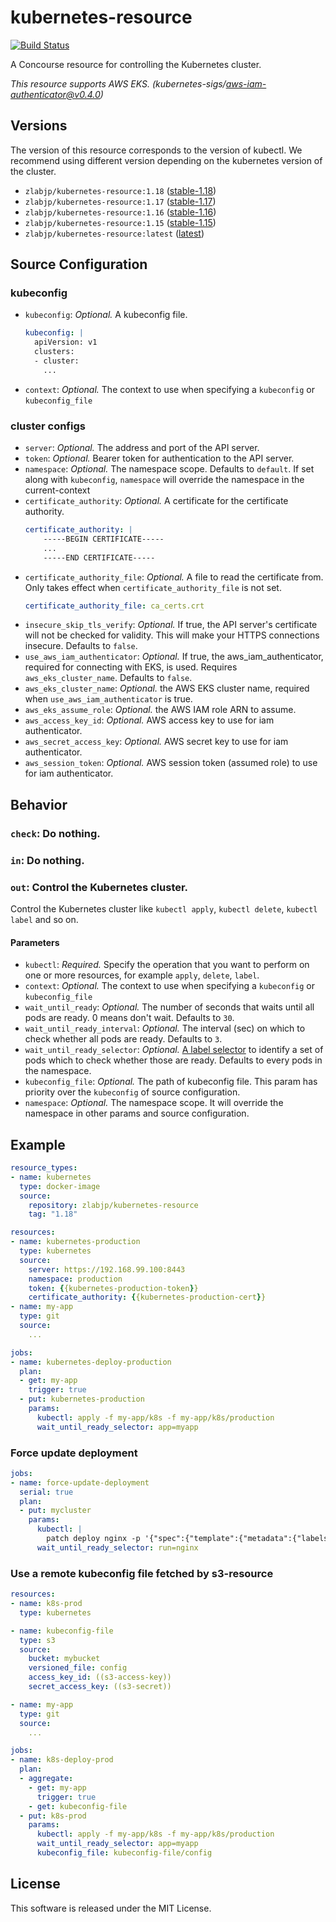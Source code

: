 # kubernetes-resource

[![Build Status](https://travis-ci.org/zlabjp/kubernetes-resource.svg?branch=master)](https://travis-ci.org/zlabjp/kubernetes-resource)

A Concourse resource for controlling the Kubernetes cluster.

*This resource supports AWS EKS. (kubernetes-sigs/aws-iam-authenticator@v0.4.0)*

## Versions

The version of this resource corresponds to the version of kubectl. We recommend using different version depending on the kubernetes version of the cluster.

 - `zlabjp/kubernetes-resource:1.18` ([stable-1.18](https://storage.googleapis.com/kubernetes-release/release/stable-1.18.txt))
 - `zlabjp/kubernetes-resource:1.17` ([stable-1.17](https://storage.googleapis.com/kubernetes-release/release/stable-1.17.txt))
 - `zlabjp/kubernetes-resource:1.16` ([stable-1.16](https://storage.googleapis.com/kubernetes-release/release/stable-1.16.txt))
 - `zlabjp/kubernetes-resource:1.15` ([stable-1.15](https://storage.googleapis.com/kubernetes-release/release/stable-1.15.txt))
 - `zlabjp/kubernetes-resource:latest` ([latest](https://storage.googleapis.com/kubernetes-release/release/latest.txt))

## Source Configuration

### kubeconfig

- `kubeconfig`: *Optional.* A kubeconfig file.
    ```yaml
    kubeconfig: |
      apiVersion: v1
      clusters:
      - cluster:
        ...
    ```
- `context`: *Optional.* The context to use when specifying a `kubeconfig` or `kubeconfig_file`

### cluster configs

- `server`: *Optional.* The address and port of the API server.
- `token`: *Optional.* Bearer token for authentication to the API server.
- `namespace`: *Optional.* The namespace scope. Defaults to `default`. If set along with `kubeconfig`, `namespace` will override the namespace in the current-context
- `certificate_authority`: *Optional.* A certificate for the certificate authority.
    ```yaml
    certificate_authority: |
        -----BEGIN CERTIFICATE-----
        ...
        -----END CERTIFICATE-----
    ```
- `certificate_authority_file`: *Optional.* A file to read the certificate from. Only takes effect when `certificate_authority_file` is not set.
    ```yaml
    certificate_authority_file: ca_certs.crt
    ```
- `insecure_skip_tls_verify`: *Optional.* If true, the API server's certificate will not be checked for validity. This will make your HTTPS connections insecure. Defaults to `false`.
- `use_aws_iam_authenticator`: *Optional.* If true, the aws_iam_authenticator, required for connecting with EKS, is used. Requires `aws_eks_cluster_name`. Defaults to `false`.
- `aws_eks_cluster_name`: *Optional.* the AWS EKS cluster name, required when `use_aws_iam_authenticator` is true.
- `aws_eks_assume_role`: *Optional.* the AWS IAM role ARN to assume.
- `aws_access_key_id`: *Optional.* AWS access key to use for iam authenticator.
- `aws_secret_access_key`: *Optional.* AWS secret key to use for iam authenticator.
- `aws_session_token`: *Optional.* AWS session token (assumed role) to use for iam authenticator.

## Behavior

### `check`: Do nothing.

### `in`: Do nothing.

### `out`: Control the Kubernetes cluster.

Control the Kubernetes cluster like `kubectl apply`, `kubectl delete`, `kubectl label` and so on.

#### Parameters

- `kubectl`: *Required.* Specify the operation that you want to perform on one or more resources, for example `apply`, `delete`, `label`.
- `context`: *Optional.* The context to use when specifying a `kubeconfig` or `kubeconfig_file`
- `wait_until_ready`: *Optional.* The number of seconds that waits until all pods are ready. 0 means don't wait. Defaults to `30`.
- `wait_until_ready_interval`: *Optional.* The interval (sec) on which to check whether all pods are ready. Defaults to `3`.
- `wait_until_ready_selector`: *Optional.* [A label selector](https://kubernetes.io/docs/concepts/overview/working-with-objects/labels/#label-selectors) to identify a set of pods which to check whether those are ready. Defaults to every pods in the namespace.
- `kubeconfig_file`: *Optional.* The path of kubeconfig file. This param has priority over the `kubeconfig` of source configuration.
- `namespace`: *Optional.* The namespace scope. It will override the namespace in other params and source configuration.

## Example

```yaml
resource_types:
- name: kubernetes
  type: docker-image
  source:
    repository: zlabjp/kubernetes-resource
    tag: "1.18"

resources:
- name: kubernetes-production
  type: kubernetes
  source:
    server: https://192.168.99.100:8443
    namespace: production
    token: {{kubernetes-production-token}}
    certificate_authority: {{kubernetes-production-cert}}
- name: my-app
  type: git
  source:
    ...

jobs:
- name: kubernetes-deploy-production
  plan:
  - get: my-app
    trigger: true
  - put: kubernetes-production
    params:
      kubectl: apply -f my-app/k8s -f my-app/k8s/production
      wait_until_ready_selector: app=myapp
```

### Force update deployment

```yaml
jobs:
- name: force-update-deployment
  serial: true
  plan:
  - put: mycluster
    params:
      kubectl: |
        patch deploy nginx -p '{"spec":{"template":{"metadata":{"labels":{"updated_at":"'$(date +%s)'"}}}}}'
      wait_until_ready_selector: run=nginx
```

### Use a remote kubeconfig file fetched by s3-resource

```yaml
resources:
- name: k8s-prod
  type: kubernetes

- name: kubeconfig-file
  type: s3
  source:
    bucket: mybucket
    versioned_file: config
    access_key_id: ((s3-access-key))
    secret_access_key: ((s3-secret))

- name: my-app
  type: git
  source:
    ...

jobs:
- name: k8s-deploy-prod
  plan:
  - aggregate:
    - get: my-app
      trigger: true
    - get: kubeconfig-file
  - put: k8s-prod
    params:
      kubectl: apply -f my-app/k8s -f my-app/k8s/production
      wait_until_ready_selector: app=myapp
      kubeconfig_file: kubeconfig-file/config
```

## License

This software is released under the MIT License.
